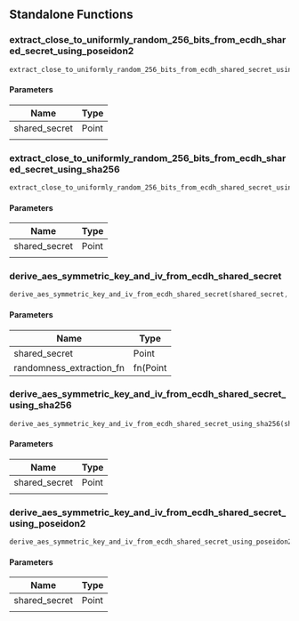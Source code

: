 ## Standalone Functions

### extract_close_to_uniformly_random_256_bits_from_ecdh_shared_secret_using_poseidon2

```rust
extract_close_to_uniformly_random_256_bits_from_ecdh_shared_secret_using_poseidon2(shared_secret, );
```

#### Parameters
| Name | Type |
| --- | --- |
| shared_secret | Point |
|  |  |

### extract_close_to_uniformly_random_256_bits_from_ecdh_shared_secret_using_sha256

```rust
extract_close_to_uniformly_random_256_bits_from_ecdh_shared_secret_using_sha256(shared_secret, );
```

#### Parameters
| Name | Type |
| --- | --- |
| shared_secret | Point |
|  |  |

### derive_aes_symmetric_key_and_iv_from_ecdh_shared_secret

```rust
derive_aes_symmetric_key_and_iv_from_ecdh_shared_secret(shared_secret, randomness_extraction_fn);
```

#### Parameters
| Name | Type |
| --- | --- |
| shared_secret | Point |
| randomness_extraction_fn | fn(Point |

### derive_aes_symmetric_key_and_iv_from_ecdh_shared_secret_using_sha256

```rust
derive_aes_symmetric_key_and_iv_from_ecdh_shared_secret_using_sha256(shared_secret, );
```

#### Parameters
| Name | Type |
| --- | --- |
| shared_secret | Point |
|  |  |

### derive_aes_symmetric_key_and_iv_from_ecdh_shared_secret_using_poseidon2

```rust
derive_aes_symmetric_key_and_iv_from_ecdh_shared_secret_using_poseidon2(shared_secret, );
```

#### Parameters
| Name | Type |
| --- | --- |
| shared_secret | Point |
|  |  |

